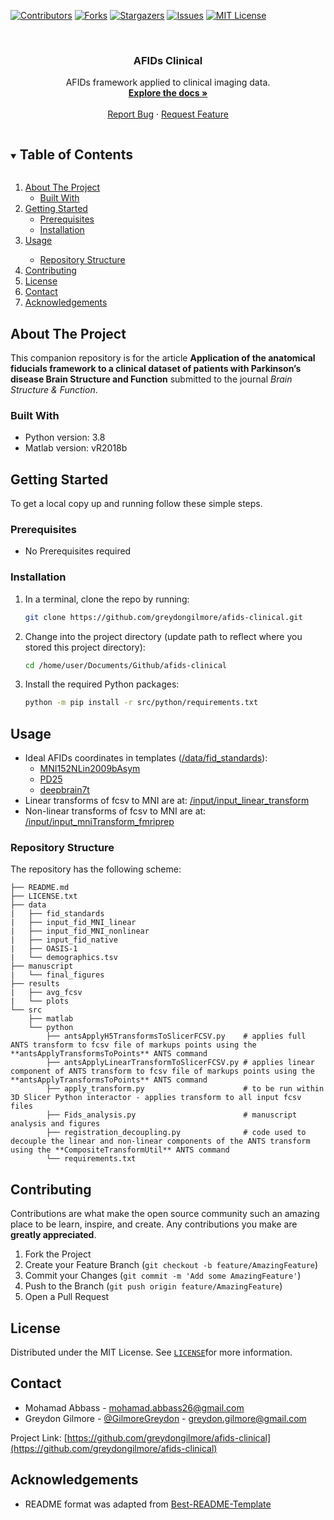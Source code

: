 
[![Contributors][contributors-shield]][contributors-url]
[![Forks][forks-shield]][forks-url]
[![Stargazers][stars-shield]][stars-url]
[![Issues][issues-shield]][issues-url]
[![MIT License][license-shield]][license-url]


<!-- PROJECT LOGO -->
<br />
<p align="center">
  <h3 align="center">AFIDs Clinical</h3>
  <p align="center">
    AFIDs framework applied to clinical imaging data.
    <br />
    <a href="https://github.com/greydongilmore/afids-clinical"><strong>Explore the docs »</strong></a>
    <br />
    <br />
    <a href="https://github.com/greydongilmore/afids-clinical/issues">Report Bug</a>
    ·
    <a href="https://github.com/greydongilmore/afids-clinical/issues">Request Feature</a>
  </p>
</p>



<!-- TABLE OF CONTENTS -->
<details open="open">
  <summary><h2 style="display: inline-block">Table of Contents</h2></summary>
  <ol>
    <li>
      <a href="#about-the-project">About The Project</a>
      <ul>
        <li><a href="#built-with">Built With</a></li>
      </ul>
    </li>
    <li>
      <a href="#getting-started">Getting Started</a>
      <ul>
        <li><a href="#prerequisites">Prerequisites</a></li>
        <li><a href="#installation">Installation</a></li>
      </ul>
    </li>
    <li><a href="#usage">Usage</a></li>
      <ul>
        <li><a href="#repository-structure">Repository Structure</a></li>
      </ul>
    <li><a href="#contributing">Contributing</a></li>
    <li><a href="#license">License</a></li>
    <li><a href="#contact">Contact</a></li>
    <li><a href="#acknowledgements">Acknowledgements</a></li>
  </ol>
</details>



<!-- ABOUT THE PROJECT -->
## About The Project

This companion repository is for the article **Application of the anatomical fiducials framework to a clinical dataset of patients with Parkinson’s disease
Brain Structure and Function** submitted to the journal *Brain Structure & Function*.

### Built With

* Python version: 3.8
* Matlab version: vR2018b

<!-- GETTING STARTED -->
## Getting Started

To get a local copy up and running follow these simple steps.

### Prerequisites

* No Prerequisites required

### Installation

1. In a terminal, clone the repo by running:
    ```sh
    git clone https://github.com/greydongilmore/afids-clinical.git
    ```

2. Change into the project directory (update path to reflect where you stored this project directory):
    ```sh
    cd /home/user/Documents/Github/afids-clinical
    ```

3. Install the required Python packages:
    ```sh
    python -m pip install -r src/python/requirements.txt
    ```


<!-- USAGE EXAMPLES -->
## Usage

* Ideal AFIDs coordinates in templates ([/data/fid_standards](/data/fid_standards)):
    * [MNI152NLin2009bAsym](/data/fid_standards/MNI152NLin2009bAsym_rater_standard/MNI152NLin2009bAsym_standard_afids.fcsv)
    * [PD25](/data/fid_standards/PD25_standard_afids/PD25_standard_afids.fcsv)
    * [deepbrain7t](/data/fid_standards/deepbrain7t_standard_afids/deepbrain7t_standard_afids.fcsv)
* Linear transforms of fcsv to MNI are at: [/input/input_linear_transform](/input/input_linear_transform)
* Non-linear transforms of fcsv to MNI are at: [/input/input_mniTransform_fmriprep](/input/input_mniTransform_fmriprep)

### Repository Structure

The repository has the following scheme:
```
├── README.md
├── LICENSE.txt
├── data
|   ├── fid_standards
|   ├── input_fid_MNI_linear
|   ├── input_fid_MNI_nonlinear
|   ├── input_fid_native
|   ├── OASIS-1
|   └── demographics.tsv
├── manuscript
|   └── final_figures
├── results
|   ├── avg_fcsv
|   └── plots
└── src
    ├── matlab
    └── python
        ├── antsApplyH5TransformsToSlicerFCSV.py    # applies full ANTS transform to fcsv file of markups points using the **antsApplyTransformsToPoints** ANTS command 
        ├── antsApplyLinearTransformToSlicerFCSV.py # applies linear component of ANTS transform to fcsv file of markups points using the **antsApplyTransformsToPoints** ANTS command 
        ├── apply_transform.py                      # to be run within 3D Slicer Python interactor - applies transform to all input fcsv files
        ├── Fids_analysis.py                        # manuscript analysis and figures
        ├── registration_decoupling.py              # code used to decouple the linear and non-linear components of the ANTS transform using the **CompositeTransformUtil** ANTS command
        └── requirements.txt
```

<!-- CONTRIBUTING -->
## Contributing

Contributions are what make the open source community such an amazing place to be learn, inspire, and create. Any contributions you make are **greatly appreciated**.

1. Fork the Project
2. Create your Feature Branch (`git checkout -b feature/AmazingFeature`)
3. Commit your Changes (`git commit -m 'Add some AmazingFeature'`)
4. Push to the Branch (`git push origin feature/AmazingFeature`)
5. Open a Pull Request


<!-- LICENSE -->
## License

Distributed under the MIT License. See [`LICENSE`](LICENSE.txt)for more information.


<!-- CONTACT -->
## Contact

* Mohamad Abbass - mohamad.abbass26@gmail.com
* Greydon Gilmore - [@GilmoreGreydon](https://twitter.com/GilmoreGreydon) - greydon.gilmore@gmail.com

Project Link: [https://github.com/greydongilmore/afids-clinical](https://github.com/greydongilmore/afids-clinical)


<!-- ACKNOWLEDGEMENTS -->
## Acknowledgements

* README format was adapted from [Best-README-Template](https://github.com/othneildrew/Best-README-Template)


<!-- MARKDOWN LINKS & IMAGES -->
<!-- https://www.markdownguide.org/basic-syntax/#reference-style-links -->
[contributors-shield]: https://img.shields.io/github/contributors/greydongilmore/afids-clinical.svg?style=for-the-badge
[contributors-url]: https://github.com/greydongilmore/afids-clinical/graphs/contributors
[forks-shield]: https://img.shields.io/github/forks/greydongilmore/afids-clinical.svg?style=for-the-badge
[forks-url]: https://github.com/greydongilmore/afids-clinical/network/members
[stars-shield]: https://img.shields.io/github/stars/greydongilmore/afids-clinical.svg?style=for-the-badge
[stars-url]: https://github.com/greydongilmore/afids-clinical/stargazers
[issues-shield]: https://img.shields.io/github/issues/greydongilmore/afids-clinical.svg?style=for-the-badge
[issues-url]: https://github.com/greydongilmore/afids-clinical/issues
[license-shield]: https://img.shields.io/github/license/greydongilmore/afids-clinical.svg?style=for-the-badge
[license-url]: https://github.com/greydongilmore/afids-clinical/blob/master/LICENSE.txt
